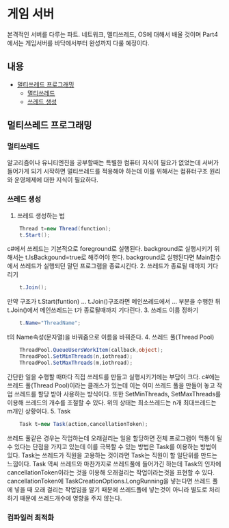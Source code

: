 # 게임 서버
본격적인 서버를 다루는 파트. 네트워크, 멜티쓰레드, OS에 대해서 배울 것이며 Part4에서는 게임서버를 바닥에서부터 완성까지 다룰 예정이다.
## 내용
* [멀티쓰레드 프로그래밍](#멀티쓰레드-프로그래밍)
    + [멀티쓰레드](#멀티쓰레드)
    + [쓰레드 생성](#쓰레드-생성)
## 멀티쓰레드 프로그래밍
### 멀티쓰레드
알고리즘이나 유니티엔진을 공부할때는 특별한 컴퓨터 지식이 필요가 없었는데 서버가 들어가게 되기 시작하면 멀티쓰레드를 적용해야 하는데 이를 위해서는 컴퓨터구조 원리와 운영체제에 대한 지식이 필요하다.
### 쓰레드 생성
1. 쓰레드 생성하는 법
```c#
    Thread t=new Thread(function);
    t.Start();
```
c#에서 쓰레드는 기본적으로 foreground로 실행된다. background로 실행시키기 위해서는 t.IsBackgound=true로 해주어야 한다. background로 실행된다면 Main함수에서 쓰레드가 실행되던 말던 프로그램을 종료시킨다.
2. 쓰레드가 종료될 때까지 기다리기
```c#
    t.Join();
```
만약 구조가 t.Start(funtion) ... t.Join()구조라면 메인쓰레드에서 ... 부분을 수행한 뒤 t.Join()에서 메인쓰레드는 t가 종료될때까지 기다린다.
3. 쓰레드 이름 정하기
```c#
    t.Name="ThreadName";
```
t의 Name속성(문자열)을 바꿔줌으로 이름을 바꿔준다.
4. 쓰레드 풀(Thread Pool)
```c#
    ThreadPool.QueueUsersWorkItem(callback,object);
    ThreadPool.SetMinThreads(n,iothread);
    ThreadPool.SetMaxThreads(m,iothread);
```
간단한 일을 수행할 때마다 직접 쓰레드를 만들고 실행시키기에는 부담이 크다. c#에는 쓰레드 풀(Thread Pool)이라는 클래스가 있는데 이는 이미 쓰레드 풀을 만들어 놓고 작업 쓰레드를 할당 받아 사용하는 방식이다. 또한 SetMinThreads, SetMaxThreads를 이용해 쓰레드의 개수를 조절할 수 있다. 위의 상태는 최소쓰레드는 n개 최대쓰레드는 m개인 상황이다.
5. Task
```c#
    Task t=new Task(action,cancellationToken);
```
쓰레드 풀같은 경우는 작업하는데 오래걸리는 일을 할당하면 전체 프로그램이 먹통이 될 수 있다는 단점을 가지고 있는데 이를 극복할 수 있는 방법은 Task를 이용하는 방법이 있다. Task는 쓰레드가 직원을 고용하는 것이라면 Task는 직원이 할 일단위를 만드는 느낌이다. Task 역씨 쓰레드와 마찬가지로 쓰레드풀에 들어가긴 하는데 Task의 인자에 cancellationToken이라는 것을 이용해 오래걸리는 작업이라는것을 표현할 수 있다. cancellationToken에 TaskCreationOptions.LongRunning을 넣는다면 쓰레드 풀에 넣을 때 오래 걸리는 작업임을 알기 때문에 쓰레드풀에 넣는것이 아니라 별도로 처리하기 때문에 쓰레드개수에 영향을 주지 않는다.
### 컴파일러 최적화

